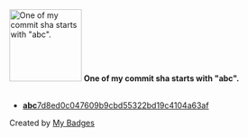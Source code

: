 <img src="https://my-badges.github.io/my-badges/abc-commit.png" alt="One of my commit sha starts with &quot;abc&quot;." title="One of my commit sha starts with &quot;abc&quot;." width="128">
<strong>One of my commit sha starts with &quot;abc&quot;.</strong>
<br><br>

- <a href="https://github.com/r00tSe7en/r00tSe7en/commit/abc7d8ed0c047609b9cbd55322bd19c4104a63af"><strong>abc</strong>7d8ed0c047609b9cbd55322bd19c4104a63af</a>


Created by <a href="https://github.com/my-badges/my-badges">My Badges</a>